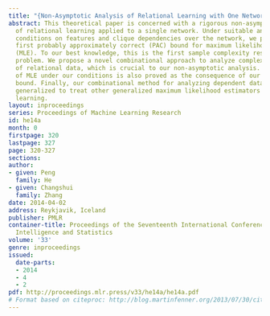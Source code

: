 ```yaml
---
title: "{Non-Asymptotic Analysis of Relational Learning with One Network}"
abstract: This theoretical paper is concerned with a rigorous non-asymptotic analysis
  of relational learning applied to a single network. Under suitable and intuitive
  conditions on features and clique dependencies over the network, we present the
  first probably approximately correct (PAC) bound for maximum likelihood estimation
  (MLE). To our best knowledge, this is the first sample complexity result of this
  problem. We propose a novel combinational approach to analyze complex dependencies
  of relational data, which is crucial to our non-asymptotic analysis. The consistency
  of MLE under our conditions is also proved as the consequence of our sample complexity
  bound. Finally, our combinational method for analyzing dependent data can be easily
  generalized to treat other generalized maximum likelihood estimators for relational
  learning.
layout: inproceedings
series: Proceedings of Machine Learning Research
id: he14a
month: 0
firstpage: 320
lastpage: 327
page: 320-327
sections: 
author:
- given: Peng
  family: He
- given: Changshui
  family: Zhang
date: 2014-04-02
address: Reykjavik, Iceland
publisher: PMLR
container-title: Proceedings of the Seventeenth International Conference on Artificial
  Intelligence and Statistics
volume: '33'
genre: inproceedings
issued:
  date-parts:
  - 2014
  - 4
  - 2
pdf: http://proceedings.mlr.press/v33/he14a/he14a.pdf
# Format based on citeproc: http://blog.martinfenner.org/2013/07/30/citeproc-yaml-for-bibliographies/
---
```

